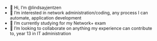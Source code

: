 - 👋 Hi, I’m @lindsayjentzen
- 👀 I’m interested in network administration/coding, any process I can automate, application development
- 🌱 I’m currently studying for my Network+ exam
- 💞️ I’m looking to collaborate on anything my experience can contribute to, year 13 in IT administration

<!---
lindsayjentzen/lindsayjentzen is a ✨ special ✨ repository because its `README.md` (this file) appears on your GitHub profile.
You can click the Preview link to take a look at your changes.
--->
